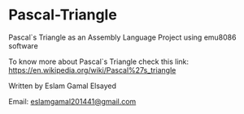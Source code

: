# Pascal-Triangle
Pascal`s Triangle as an Assembly Language Project using emu8086 software 

To know more about Pascal`s Triangle check this link: https://en.wikipedia.org/wiki/Pascal%27s_triangle

Written by Eslam Gamal Elsayed 

Email: eslamgamal201441@gmail.com
